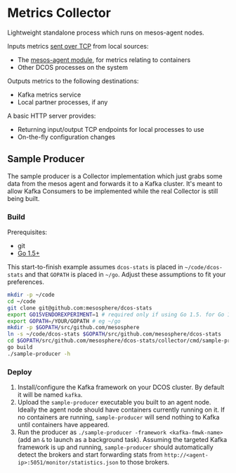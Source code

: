 # Metrics Collector

Lightweight standalone process which runs on mesos-agent nodes.

Inputs metrics [sent over TCP](../schema/) from local sources:
- The [mesos-agent module](../module/), for metrics relating to containers
- Other DCOS processes on the system

Outputs metrics to the following destinations:
- Kafka metrics service
- Local partner processes, if any

A basic HTTP server provides:
- Returning input/output TCP endpoints for local processes to use
- On-the-fly configuration changes

## Sample Producer

The sample producer is a Collector implementation which just grabs some data from the mesos agent and forwards it to a Kafka cluster. It's meant to allow Kafka Consumers to be implemented while the real Collector is still being built.

### Build

Prerequisites:
- git
- [Go 1.5+](https://golang.org/dl/)

This start-to-finish example assumes `dcos-stats` is placed in `~/code/dcos-stats` and that `GOPATH` is placed in `~/go`. Adjust these assumptions to fit your preferences.

```bash
mkdir -p ~/code
cd ~/code
git clone git@github.com:mesosphere/dcos-stats
export GO15VENDOREXPERIMENT=1 # required only if using Go 1.5. for Go 1.6+ this step can be skipped
export GOPATH=/YOUR/GOPATH # eg ~/go
mkdir -p $GOPATH/src/github.com/mesosphere
ln -s ~/code/dcos-stats $GOPATH/src/github.com/mesosphere/dcos-stats
cd $GOPATH/src/github.com/mesosphere/dcos-stats/collector/cmd/sample-producer
go build
./sample-producer -h
```

### Deploy

1. Install/configure the Kafka framework on your DCOS cluster. By default it will be named `kafka`.
2. Upload the `sample-producer` executable you built to an agent node. Ideally the agent node should have containers currently running on it. If no containers are running, `sample-producer` will send nothing to Kafka until containers have appeared.
3. Run the producer as `./sample-producer -framework <kafka-fmwk-name>` (add an `&` to launch as a background task). Assuming the targeted Kafka framework is up and running, `sample-producer` should automatically detect the brokers and start forwarding stats from `http://<agent-ip>:5051/monitor/statistics.json` to those brokers.
